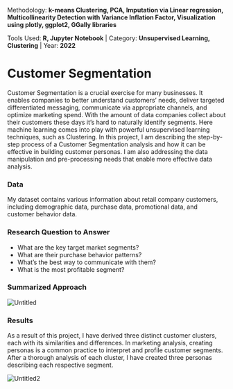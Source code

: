 Methodology: **k-means Clustering, PCA, Imputation via Linear regression, Multicollinearity Detection with Variance Inflation Factor, Visualization using plotly, ggplot2, GGally libraries**

Tools Used: **R, Jupyter Notebook** | Category: **Unsupervised Learning, Clustering** | Year: **2022**

# Customer Segmentation
Customer Segmentation is a crucial exercise for many businesses. It enables companies to better understand customers’ needs, deliver targeted differentiated messaging, communicate via appropriate channels, and optimize marketing spend. With the amount of data companies collect about their customers these days it’s hard to naturally identify segments. Here machine learning comes into play with powerful unsupervised learning techniques, such as Clustering. In this project, I am describing the step-by-step process of a Customer Segmentation analysis and how it can be effective in building customer personas. I am also addressing the data manipulation and pre-processing needs that enable more effective data analysis.


### Data
My dataset contains various information about retail company customers, including demographic data, purchase data, promotional data, and customer behavior data.


### Research Question to Answer
- What are the key target market segments?
- What are their purchase behavior patterns?
- What’s the best way to communicate with them?
- What is the most profitable segment?


### Summarized Approach
![Untitled](https://github.com/aidatabaeva/customer-segmentation/assets/121254366/068b9da6-4c73-47d6-8402-5e04aa222200)


### Results
As a result of this project, I have derived three distinct customer clusters, each with its similarities and differences. In marketing analysis, creating personas is a common practice to interpret and profile customer segments. After a thorough analysis of each cluster, I have created three personas describing each respective segment.

![Untitled2](https://github.com/aidatabaeva/customer-segmentation/assets/121254366/139e4d0c-dfe8-4860-8c6e-4852a638705e)




